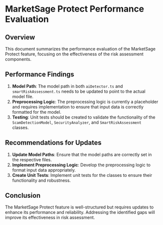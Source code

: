 # MarketSage Protect Performance Evaluation

## Overview

This document summarizes the performance evaluation of the MarketSage Protect feature, focusing on the effectiveness of the risk assessment components.

## Performance Findings

1. **Model Path**: The model path in both `aiDetector.ts` and `smartRiskAssessment.ts` needs to be updated to point to the actual model file.
2. **Preprocessing Logic**: The preprocessing logic is currently a placeholder and requires implementation to ensure that input data is correctly formatted for the model.
3. **Testing**: Unit tests should be created to validate the functionality of the `ScamDetectionModel`, `SecurityAnalyzer`, and `SmartRiskAssessment` classes.

## Recommendations for Updates

1. **Update Model Paths**: Ensure that the model paths are correctly set in the respective files.
2. **Implement Preprocessing Logic**: Develop the preprocessing logic to format input data appropriately.
3. **Create Unit Tests**: Implement unit tests for the classes to ensure their functionality and robustness.

## Conclusion

The MarketSage Protect feature is well-structured but requires updates to enhance its performance and reliability. Addressing the identified gaps will improve its effectiveness in risk assessment.
